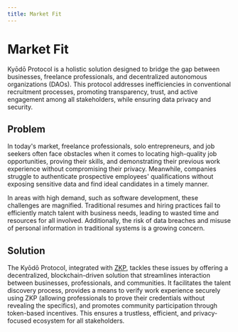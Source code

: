 ```yaml
---
title: Market Fit
---
```


# Market Fit

Kyōdō Protocol is a holistic solution designed to bridge the gap between businesses, freelance professionals, and decentralized autonomous organizations (DAOs). This protocol addresses inefficiencies in conventional recruitment processes, promoting transparency, trust, and active engagement among all stakeholders, while ensuring data privacy and security.

## Problem
In today's market, freelance professionals, solo entrepreneurs, and job seekers often face obstacles when it comes to locating high-quality job opportunities, proving their skills, and demonstrating their previous work experience without compromising their privacy. Meanwhile, companies struggle to authenticate prospective employees' qualifications without exposing sensitive data and find ideal candidates in a timely manner.

In areas with high demand, such as software development, these challenges are magnified. Traditional resumes and hiring practices fail to efficiently match talent with business needs, leading to wasted time and resources for all involved. Additionally, the risk of data breaches and misuse of personal information in traditional systems is a growing concern.
## Solution
The Kyōdō Protocol, integrated with [ZKP](/zero-knowledge-proofs), tackles these issues by offering a decentralized, blockchain-driven solution that streamlines interaction between businesses, professionals, and communities. It facilitates the talent discovery process, provides a means to verify work experience securely using ZKP (allowing professionals to prove their credentials without revealing the specifics), and promotes community participation through token-based incentives. This ensures a trustless, efficient, and privacy-focused ecosystem for all stakeholders.
